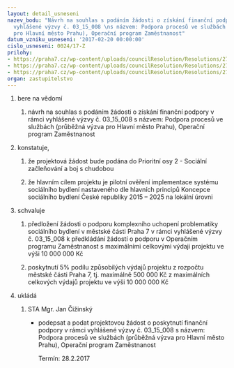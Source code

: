 ```yaml
---
layout: detail_usneseni
nazev_bodu: "Návrh na souhlas s podáním žádosti o získání finanční podpory v rámci
  vyhlášené výzvy č. 03_15_008 \ns názvem: Podpora procesů ve službách (průběžná výzva
  pro Hlavní město Prahu), Operační program Zaměstnanost"
datum_vzniku_usneseni: '2017-02-20 00:00:00'
cislo_usneseni: 0024/17-Z
prilohy:
- https://praha7.cz/wp-content/uploads/councilResolution/Resolutions/27253/export/Duvodova_zprava_vyzva_03_15_008_OPZ_Podpora_procesu_ve_sluzbach~168227.docx
- https://praha7.cz/wp-content/uploads/councilResolution/Resolutions/27253/export/hradecka_03_15~168226.pdf
- https://praha7.cz/wp-content/uploads/councilResolution/Resolutions/27253/export/export~301359.pdf
organ: zastupitelstvo
---
```

<OL class=urzList_view id=urzList>
<LI class=urzClass1><SPAN name="1">bere na vědomí</SPAN>
<OL class=urzOlClass>
<LI class=urzClass2 style="TEXT-ALIGN: left"><SPAN>
<P>návrh na souhlas s podáním žádosti o získání finanční podpory v rámci vyhlášené výzvy č. 03_15_008 s názvem: Podpora procesů ve službách (průběžná výzva pro Hlavní město Prahu), Operační program Zaměstnanost</P></SPAN></LI></OL></LI>
<LI class=urzClass1><SPAN name="50">konstatuje,</SPAN>
<OL class=urzOlClass>
<LI class=urzClass2 style="TEXT-ALIGN: left"><SPAN>
<P>že projektová žádost bude podána do Prioritní osy 2 - Sociální začleňování a boj s chudobou</P></SPAN></LI>
<LI class=urzClass2 style="TEXT-ALIGN: left"><SPAN>
<P>že hlavním cílem projektu je pilotní ověření implementace systému sociálního bydlení nastaveného dle hlavních principů Koncepce sociálního bydlení České republiky 2015 – 2025 na lokální úrovni</P></SPAN></LI></OL></LI>
<LI class=urzClass1><SPAN name="24">schvaluje</SPAN>
<OL class=urzOlClass>
<LI class=urzClass2 style="TEXT-ALIGN: left"><SPAN>
<P>předložení žádosti o podporu komplexního uchopení problematiky sociálního bydlení v městské části Praha 7 v rámci vyhlášené výzvy č. 03_15_008 k předkládání žádostí o podporu v Operačním programu Zaměstnanost s maximálními celkovými výdaji projektu ve výši 10 000 000 Kč</P></SPAN></LI>
<LI class=urzClass2 style="TEXT-ALIGN: left"><SPAN>
<P>poskytnutí 5% podílu způsobilých výdajů projektu z rozpočtu městské části Praha 7, tj. maximálně 500 000 Kč z maximálních celkových výdajů projektu ve výši 10 000 000 Kč</P></SPAN></LI></OL></LI>
<LI class=urzClass1 id=urzUkoly><SPAN name="1">ukládá</SPAN>
<OL class=urzOlClass>
<LI class=urzClass2><SPAN>
<P>STA Mgr. Jan Čižinský</P></SPAN>
<UL class=urzUlClass>
<LI class=urzClass3><SPAN>
<P>podepsat a podat projektovou žádost o poskytnutí finanční podpory v rámci vyhlášené výzvy č. 03_15_008 s názvem: Podpora procesů ve službách (průběžná výzva pro Hlavní město Prahu), Operační program Zaměstnanost</P></SPAN><SPAN class=urzUkolTermin>Termín:&nbsp;28.2.2017</SPAN></LI></UL></LI></OL></LI></OL>